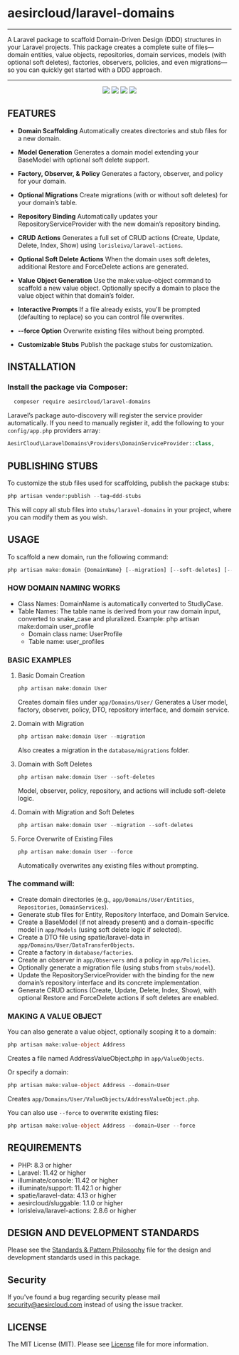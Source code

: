 # aesircloud/laravel-domains

---

A Laravel package to scaffold Domain-Driven Design (DDD) structures in your Laravel projects. This package creates a complete suite of files—domain entities, value objects, repositories, domain services, models (with optional soft deletes), factories, observers, policies, and even migrations—so you can quickly get started with a DDD approach.

---

<p align="center">
<a href="https://github.com/aesircloud/laravel-domains/actions" target="_blank"><img src="https://img.shields.io/github/actions/workflow/status/aesircloud/laravel-domains/test.yml?branch=main&style=flat-square"/></a>
<a href="https://packagist.org/packages/aesircloud/laravel-domains" target="_blank"><img src="https://img.shields.io/packagist/v/aesircloud/laravel-domains.svg?style=flat-square"/></a>
<a href="https://packagist.org/packages/aesircloud/laravel-domains" target="_blank"><img src="https://img.shields.io/packagist/dt/aesircloud/laravel-domains.svg?style=flat-square"/></a>
<a href="https://packagist.org/packages/aesircloud/laravel-domains" target="_blank"><img src="https://img.shields.io/packagist/l/aesircloud/laravel-domains.svg?style=flat-square"/></a>
</p>

## FEATURES

- **Domain Scaffolding**
  Automatically creates directories and stub files for a new domain.

- **Model Generation**
  Generates a domain model extending your BaseModel with optional soft delete support.

- **Factory, Observer, & Policy**
  Generates a factory, observer, and policy for your domain.

- **Optional Migrations**
  Create migrations (with or without soft deletes) for your domain’s table.

- **Repository Binding**
  Automatically updates your RepositoryServiceProvider with the new domain’s repository binding.

- **CRUD Actions**
  Generates a full set of CRUD actions (Create, Update, Delete, Index, Show) using `lorisleiva/laravel-actions`.

- **Optional Soft Delete Actions**
  When the domain uses soft deletes, additional Restore and ForceDelete actions are generated.

- **Value Object Generation**
  Use the make:value-object command to scaffold a new value object. Optionally specify a domain to place the value object within that domain’s folder.

- **Interactive Prompts**
  If a file already exists, you'll be prompted (defaulting to replace) so you can control file overwrites.

- **--force Option**
  Overwrite existing files without being prompted.

- **Customizable Stubs**
  Publish the package stubs for customization.

## INSTALLATION

### Install the package via Composer:

```bash
  composer require aesircloud/laravel-domains
```

Laravel’s package auto-discovery will register the service provider automatically. If you need to manually register it, add the following to your `config/app.php` providers array:

```php 
AesirCloud\LaravelDomains\Providers\DomainServiceProvider::class,
```

## PUBLISHING STUBS

To customize the stub files used for scaffolding, publish the package stubs:

```php
php artisan vendor:publish --tag=ddd-stubs
```

This will copy all stub files into `stubs/laravel-domains` in your project, where you can modify them as you wish.

## USAGE

To scaffold a new domain, run the following command:

```php
php artisan make:domain {DomainName} [--migration] [--soft-deletes] [--force]
```

### HOW DOMAIN NAMING WORKS

- Class Names: DomainName is automatically converted to StudlyCase.
- Table Names: The table name is derived from your raw domain input, converted to snake_case and pluralized.
  Example: php artisan make:domain user_profile
  - Domain class name: UserProfile
  - Table name: user_profiles

### BASIC EXAMPLES

1) Basic Domain Creation
   ```php
   php artisan make:domain User
   ```
   Creates domain files under `app/Domains/User/`
   Generates a User model, factory, observer, policy, DTO, repository interface, and domain service.

2) Domain with Migration
   ```php
   php artisan make:domain User --migration
   ```
   Also creates a migration in the `database/migrations` folder.

3) Domain with Soft Deletes
   ```php
   php artisan make:domain User --soft-deletes
   ```
   Model, observer, policy, repository, and actions will include soft-delete logic.

4) Domain with Migration and Soft Deletes
   ```php
   php artisan make:domain User --migration --soft-deletes
   ```

5) Force Overwrite of Existing Files
   ```php
   php artisan make:domain User --force
   ```
   Automatically overwrites any existing files without prompting.

### The command will:
- Create domain directories (e.g., `app/Domains/User/Entities`, `Repositories`, `DomainServices`).
- Generate stub files for Entity, Repository Interface, and Domain Service.
- Create a BaseModel (if not already present) and a domain-specific model in `app/Models` (using soft delete logic if selected).
- Create a DTO file using spatie/laravel-data in `app/Domains/User/DataTransferObjects`.
- Create a factory in `database/factories`.
- Create an observer in `app/Observers` and a policy in `app/Policies`.
- Optionally generate a migration file (using stubs from `stubs/model`).
- Update the RepositoryServiceProvider with the binding for the new domain’s repository interface and its concrete implementation.
- Generate CRUD actions (Create, Update, Delete, Index, Show), with optional Restore and ForceDelete actions if soft deletes are enabled.

### MAKING A VALUE OBJECT

You can also generate a value object, optionally scoping it to a domain:

```php
php artisan make:value-object Address
```

Creates a file named AddressValueObject.php in `app/ValueObjects`.

Or specify a domain:

```php
php artisan make:value-object Address --domain=User
```

Creates `app/Domains/User/ValueObjects/AddressValueObject.php`.

You can also use `--force` to overwrite existing files:

```php
php artisan make:value-object Address --domain=User --force
```

## REQUIREMENTS

- PHP: 8.3 or higher
- Laravel: 11.42 or higher
- illuminate/console: 11.42 or higher
- illuminate/support: 11.42.1 or higher
- spatie/laravel-data: 4.13 or higher
- aesircloud/sluggable: 1.1.0 or higher
- lorisleiva/laravel-actions: 2.8.6 or higher

## DESIGN AND DEVELOPMENT STANDARDS

Please see the [Standards & Pattern Philosophy](STANDARDS.md) file for the design and development standards used in this package.

## Security

If you've found a bug regarding security please mail [security@aesircloud.com](mailto:security@aesircloud.com) instead of using the issue tracker.

## LICENSE

The MIT License (MIT). Please see [License](LICENSE.md) file for more information.
